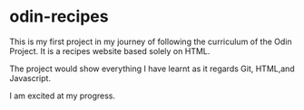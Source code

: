 # odin-recipes

This is my first project in my journey of following the curriculum of the Odin Project. It is a recipes website based solely on HTML.

The project would show everything I have learnt as it regards Git, HTML,and Javascript.

I am excited at my progress.